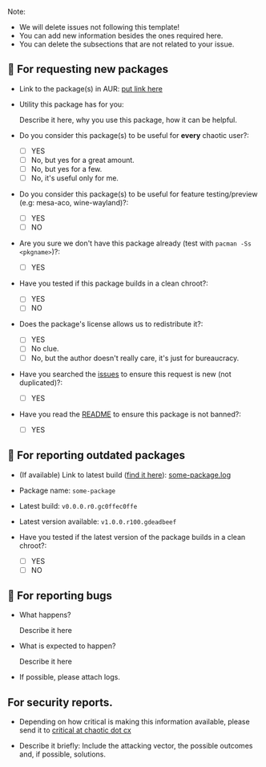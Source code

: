Note:

- We will delete issues not following this template!
- You can add new information besides the ones required here.
- You can delete the subsections that are not related to your issue.

## 👶 For requesting new packages

- Link to the package(s) in AUR: [put link here](https://example.com)

- Utility this package has for you:

  Describe it here, why you use this package, how it can be helpful.

- Do you consider this package(s) to be useful for **every** chaotic user?:

  - [ ] YES
  - [ ] No, but yes for a great amount.
  - [ ] No, but yes for a few.
  - [ ] No, it's useful only for me.

- Do you consider this package(s) to be useful for feature testing/preview (e.g: mesa-aco, wine-wayland)?:

  - [ ] YES
  - [ ] NO

- Are you sure we don't have this package already (test with `pacman -Ss <pkgname>`)?:

  - [ ] YES

- Have you tested if this package builds in a clean chroot?:

  - [ ] YES
  - [ ] NO

- Does the package's license allows us to redistribute it?:

  - [ ] YES
  - [ ] No clue.
  - [ ] No, but the author doesn't really care, it's just for bureaucracy.

- Have you searched the [issues](https://github.com/chaotic-aur/packages/issues) to ensure this request is new (not duplicated)?:

  - [ ] YES

- Have you read the [README](https://github.com/chaotic-aur/packages#banished-and-rejected-packages) to ensure this package is not banned?:

  - [ ] YES

## 👴 For reporting outdated packages

- (If available) Link to latest build ([find it here](https://builds.garudalinux.org/repos/chaotic-aur/logs/)): [some-package.log](https://builds.garudalinux.org/repos/chaotic-aur/logs/some-package.log)

- Package name: `some-package`

- Latest build: `v0.0.0.r0.gc0ffec0ffe`

- Latest version available: `v1.0.0.r100.gdeadbeef`

- Have you tested if the latest version of the package builds in a clean chroot?:

  - [ ] YES
  - [ ] NO

## 🐛 For reporting bugs

- What happens?

  Describe it here

- What is expected to happen?

  Describe it here

- If possible, please attach logs.

## For security reports.

- Depending on how critical is making this information available, please send it to [critical at chaotic dot cx](mailto:critical@chaotic.cx)

- Describe it briefly: Include the attacking vector, the possible outcomes and, if possible, solutions.
